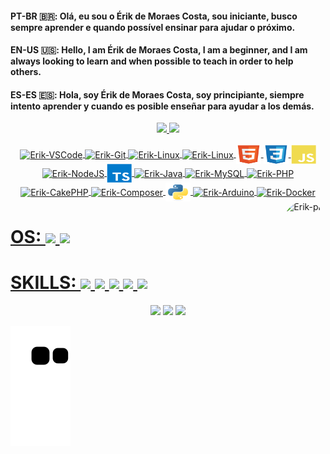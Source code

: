 #### PT-BR 🇧🇷: Olá, eu sou o Érik de Moraes Costa, sou iniciante, busco sempre aprender e quando possível ensinar para ajudar o próximo.

#### EN-US 🇺🇸: Hello, I am Érik de Moraes Costa, I am a beginner, and I am always looking to learn and when possible to teach in order to help others.

#### ES-ES 🇪🇸: Hola, soy Érik de Moraes Costa, soy principiante, siempre intento aprender y cuando es posible enseñar para ayudar a los demás.

<div align="center">
<a href="https://github.com/erikdmcosta">
<img height="180em" src="https://github-readme-stats.vercel.app/api?username=ErikDMCosta&show_icons=true&theme=dracula&include_all_commits=true&count_private=true"/>
<img height="180em" src="https://github-readme-stats.vercel.app/api/top-langs/?username=erikdmcosta&layout=compact&langs_count=7&theme=dracula"/>
</div>
<div style="display: inline_block" align="center" ><br>
  <img align="center" alt="Erik-VSCode" height="30" width="40" src="https://cdn.jsdelivr.net/gh/devicons/devicon/icons/vscode/vscode-original.svg" />
  <img align="center" alt="Erik-Git" height="30" width="40" src="https://cdn.jsdelivr.net/gh/devicons/devicon/icons/git/git-original.svg" />
  <img align="center" alt="Erik-Linux" height="30" width="40" src="https://cdn.jsdelivr.net/gh/devicons/devicon/icons/windows8/windows8-original.svg" />
  <img align="center" alt="Erik-Linux" height="30" width="40" src="https://cdn.jsdelivr.net/gh/devicons/devicon/icons/linux/linux-original.svg" />
  <img align="center" alt="Erik-HTML" height="30" width="40" src="https://raw.githubusercontent.com/devicons/devicon/master/icons/html5/html5-original.svg">
  <img align="center" alt="Erik-CSS" height="30" width="40" src="https://raw.githubusercontent.com/devicons/devicon/master/icons/css3/css3-original.svg">
  <img align="center" alt="Erik-Js" height="30" width="40" src="https://raw.githubusercontent.com/devicons/devicon/master/icons/javascript/javascript-plain.svg">
  <img align="center" alt="Erik-NodeJS" height="30" width="40" src="https://cdn.jsdelivr.net/gh/devicons/devicon/icons/nodejs/nodejs-original-wordmark.svg" />
  <img align="center" alt="Erik-Ts" height="30" width="40" src="https://raw.githubusercontent.com/devicons/devicon/master/icons/typescript/typescript-plain.svg">
  <img align="center" alt="Erik-Java" height="30" width="40" src="https://cdn.jsdelivr.net/gh/devicons/devicon/icons/java/java-original-wordmark.svg">
  <img align="center" alt="Erik-MySQL" height="30" width="40" src="https://cdn.jsdelivr.net/gh/devicons/devicon/icons/mysql/mysql-original.svg" />
  <img align="center" alt="Erik-PHP" height="30" width="40" src="https://cdn.jsdelivr.net/gh/devicons/devicon/icons/php/php-original.svg">
  <img align="center" alt="Erik-CakePHP" height="30" width="40"src="https://cdn.jsdelivr.net/gh/devicons/devicon/icons/cakephp/cakephp-original.svg" />
  <img align="center" alt="Erik-Composer" height="30" width="40"src="https://cdn.jsdelivr.net/gh/devicons/devicon/icons/composer/composer-original.svg" />
  <img align="center" alt="Erik-Python" height="30" width="40" src="https://raw.githubusercontent.com/devicons/devicon/master/icons/python/python-original.svg">
  <img align="center" alt="Erik-Arduino" height="30" width="40" src="https://cdn.jsdelivr.net/gh/devicons/devicon/icons/arduino/arduino-original.svg" />
  <img align="center" alt="Erik-Docker" height="30" width="40" src="https://cdn.jsdelivr.net/gh/devicons/devicon/icons/docker/docker-original.svg" />
  
  <img align="right" alt="Erik-pic" height="150" style="border-radius:50px;" src="https://lh3.googleusercontent.com/KM5VB4E9XmX2yjXMVZ1olSCVPX3ZAmkZYHfUC9Fjhz1syCLyiAWY-TWSkz7LfQpM-654tv95Wl-6sunFL6Dwi80m55FXYoWUiK5h7KVWjLkpX-ayckyQIXv6npqfiQEMmAJXT-0519ltgqlWVIiCJMvpSNB6Q3arxJ38Er1hfwQ8_UTxvuOt1-KbvD9TtD0_TYOv6uOwPKWavNY1o6oc49yYmdKn50H1rW3TUvs026vLHeNrS16nYGl7oHcrkePqbZnkSFMXEjfaH3wjTeiCQZ6IWuUPybuPSKq0WPPImGADkJbrP2YVEccuNra5p7HHFCVX-y92CWePvwBd5QAplr6F9Z83UeLJSFr_lGMKKQAyDNgknhdjTVDZMQlpzojCwB4lJyffmcD1l_Fbg6eVYNcsdMTbZqagxVZzXp5raTDQBW8hDpjdcnktoywdkIf6yAEcYwOuybY1ft8UMeSvuK2aSJsx6bux1Dxabc0deLIRIR3Mo7XN60LracBUXHC3LJ5vb7ShXdb3vkSIb-Zog4xwRFRa8o-xyCX6XFJEiQ9kBfX8IVepTBhC6WFyCEwsChymVaP36RjDPVpUMZiQw2mD1P1yhJhH0kooAVpFL6WNY4Vn87nJRj96Q8tjK-cogaQhlCVcaFk4AClOg2D5L9WnHbqHnuLTz3EPpVOPQBwYei337rLlnDg_9ebFxBcxwu54h8R6s4qc9OS3g55Y_G8=w437-h441-no?authuser=0">
</div>
    
  ##

# OS: <img src="https://img.shields.io/badge/Windows-0078D6?style=for-the-badge&logo=windows&logoColor=white" target="_blank"> <img src="https://img.shields.io/badge/Arch_Linux-1793D1?style=for-the-badge&logo=arch-linux&logoColor=white" target="_blank"><br>

# SKILLS: <img src="https://img.shields.io/badge/HTML5-E34F26?style=for-the-badge&logo=html5&logoColor=white"> <img src="https://img.shields.io/badge/CSS3-1572B6?style=for-the-badge&logo=css3&logoColor=white"> <img src="https://img.shields.io/badge/JavaScript-F7DF1E?style=for-the-badge&logo=javascript&logoColor=black"> <img src="https://img.shields.io/badge/PHP-777BB4?style=for-the-badge&logo=php&logoColor=white"> <img src="https://img.shields.io/badge/MySQL-00000F?style=for-the-badge&logo=mysql&logoColor=white">

<div align="center">
  <a href="https://www.linkedin.com/in/%C3%A9rik-de-moraes-costa-b35a091b8/" target="_blank"><img src="https://img.shields.io/badge/-LinkedIn-%230077B5?style=for-the-badge&logo=linkedin&logoColor=white" target="_blank"></a> 
  <a href="https://www.youtube.com/channel/UCTH_IYiETfb26Emx6W3lQuw" target="_blank"><img src="https://img.shields.io/badge/YouTube-FF0000?style=for-the-badge&logo=youtube&logoColor=white" target="_blank"></a>
  <a href="https://www.twitch.tv/erikdmcosta" target="_blank"><img src="https://img.shields.io/badge/Twitch-9146FF?style=for-the-badge&logo=twitch&logoColor=white" target="_blank"></a>
</div>
  
![Snake animation](https://github.com/erikdmcosta/erikdmcosta/blob/output/github-contribution-grid-snake.svg)
